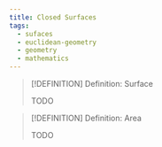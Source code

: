 ```yaml
---
title: Closed Surfaces
tags:
  - sufaces
  - euclidean-geometry
  - geometry
  - mathematics
---
```


>[!DEFINITION] Definition: Surface
>
>TODO
>

>[!DEFINITION] Definition: Area
>
>TODO
>
